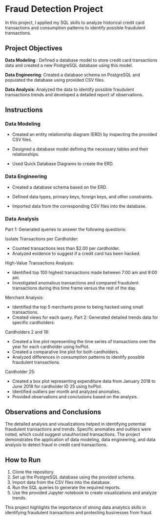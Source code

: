 # Fraud Detection Project

In this project, I applied my SQL skills to analyze historical credit card transactions and consumption patterns to identify possible fraudulent transactions.

## Project Objectives

**Data Modeling** : Defined a database model to store credit card transactions data and created a new PostgreSQL database using this model.

**Data Engineering**: Created a database schema on PostgreSQL and populated the database using provided CSV files.

**Data Analysis**: Analyzed the data to identify possible fraudulent transactions trends and developed a detailed report of observations.

## Instructions
### Data Modeling

* Created an entity relationship diagram (ERD) by inspecting the provided CSV files.

* Designed a database model defining the necessary tables and their relationships.

* Used Quick Database Diagrams to create the ERD.

### Data Engineering

* Created a database schema based on the ERD.
  
* Defined data types, primary keys, foreign keys, and other constraints.
  
* Imported data from the corresponding CSV files into the database.
  
### Data Analysis

Part 1:
Generated queries to answer the following questions:

Isolate Transactions per Cardholder:
* Counted transactions less than $2.00 per cardholder.
* Analyzed evidence to suggest if a credit card has been hacked.

High-Value Transactions Analysis:
* Identified top 100 highest transactions made between 7:00 am and 9:00 am.
* Investigated anomalous transactions and compared fraudulent transactions during this time frame versus the rest of the day.

Merchant Analysis:
* Identified the top 5 merchants prone to being hacked using small transactions.
* Created views for each query.
Part 2:
Generated detailed trends data for specific cardholders:

Cardholders 2 and 18:
* Created a line plot representing the time series of transactions over the year for each cardholder using hvPlot.
* Created a comparative line plot for both cardholders.
* Analyzed differences in consumption patterns to identify possible fraudulent transactions.

Cardholder 25:
* Created a box plot representing expenditure data from January 2018 to June 2018 for cardholder ID 25 using hvPlot.
* Identified outliers per month and analyzed anomalies.
* Provided observations and conclusions based on the analysis.
  
## Observations and Conclusions
The detailed analysis and visualizations helped in identifying potential fraudulent transactions and trends. Specific anomalies and outliers were noted, which could suggest unauthorized transactions. The project demonstrates the application of data modeling, data engineering, and data analysis to detect fraud in credit card transactions.

## How to Run
1. Clone the repository.
2. Set up the PostgreSQL database using the provided schema.
3. Import data from the CSV files into the database.
4. Run the SQL queries to generate the required reports.
5. Use the provided Jupyter notebook to create visualizations and analyze trends.

This project highlights the importance of strong data analytics skills in identifying fraudulent transactions and protecting businesses from fraud.
